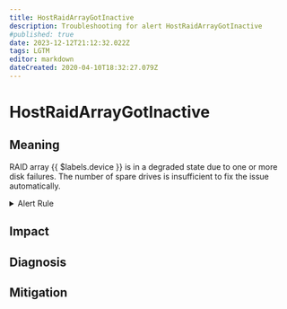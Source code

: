 ```yaml
---
title: HostRaidArrayGotInactive
description: Troubleshooting for alert HostRaidArrayGotInactive
#published: true
date: 2023-12-12T21:12:32.022Z
tags: LGTM
editor: markdown
dateCreated: 2020-04-10T18:32:27.079Z
---
```


# HostRaidArrayGotInactive

## Meaning
[//]: # "Short paragraph that explains what the alert means"
RAID array {{ $labels.device }} is in a degraded state due to one or more disk failures. The number of spare drives is insufficient to fix the issue automatically.

<details>
  <summary>Alert Rule</summary>

  ```yaml
alert: HostRaidArrayGotInactive
expr: (node_md_state{state="inactive"} > 0) * on(instance) group_left (nodename) node_uname_info{nodename=~".+"}
for: 0m
labels:
    severity: critical
annotations:
    summary: Host RAID array got inactive (instance {{ $labels.instance }})
    description: |-
        RAID array {{ $labels.device }} is in a degraded state due to one or more disk failures. The number of spare drives is insufficient to fix the issue automatically.
          VALUE = {{ $value }}
          LABELS = {{ $labels }}
    runbook: https://github.com/srerun/prometheus-alerts/content/runbooks/HostRaidArrayGotInactive

  ```
</details>


## Impact
[//]: # "What could / will happen if the alert is not addressed"



## Diagnosis
[//]: # "Steps to take to identify the cause of the problem"



## Mitigation
[//]: # "The steps necessary to resolve the alert"
